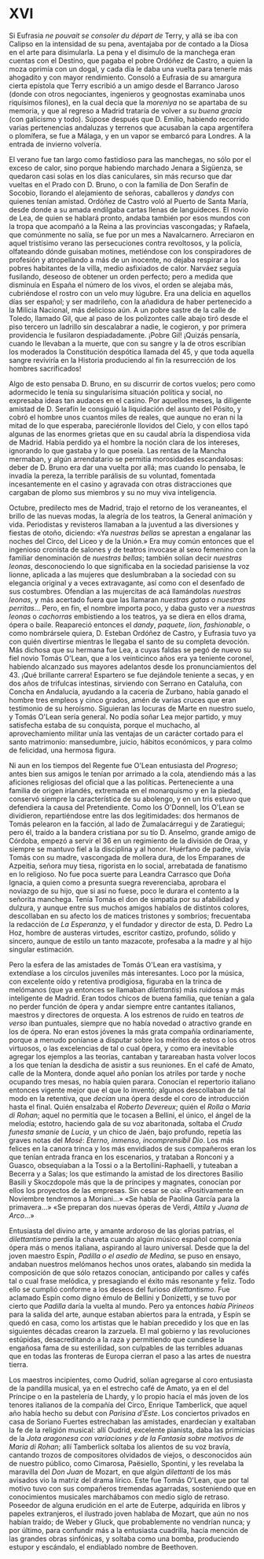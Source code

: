 # XVI

Si Eufrasia *ne pouvait se consoler du départ de* Terry, y allá se iba con
Calipso en la intensidad de su pena, aventajaba por de contado a la Diosa en el
arte para disimularla. La pena y el disimulo de la manchega eran cuentas con el
Destino, que pagaba el pobre Ordóñez de Castro, a quien la moza oprimía con un
dogal, y cada día le daba una vuelta para tenerle más ahogadito y con mayor
rendimiento. Consoló a Eufrasia de su amargura cierta epístola que Terry
escribió a un amigo desde el Barranco Jaroso (donde con otros negociantes,
ingenieros y geognostas examinaba unos riquísimos filones), en la cual decía
que la *moreniya* no se apartaba de su memoria, y que al regreso a Madrid
trataría de volver a *su buena gracia* (con galicismo y todo). Súpose después
que D. Emilio, habiendo recorrido varias pertenencias andaluzas y terrenos que
acusaban la capa argentífera o plomífera, se fue a Málaga, y en un vapor se
embarcó para Londres. A la entrada de invierno volvería.

El verano fue tan largo como fastidioso para las manchegas, no sólo por el
exceso de calor, sino porque habiendo marchado Jenara a Sigüenza, se quedaron
casi solas en los días caniculares, sin más recurso que dar vueltas en el Prado
con D. Bruno, o con la familia de Don Serafín de Socobio, llorando el
alejamiento de señoras, caballeros y *dandys* con quienes tenían amistad.
Ordóñez de Castro voló al Puerto de Santa María, desde donde a su amada
endilgaba cartas llenas de languideces. El novio de Lea, de quien se hablará
pronto, andaba también por esos mundos con la tropa que acompañó a la Reina
a las provincias vascongadas; y Rafaela, que comúnmente no salía, se fue por un
mes a Navalcarnero. Arreciaron en aquel tristísimo verano las persecuciones
contra revoltosos, y la policía, olfateando dónde guisaban motines, metiéndose
con los conspiradores de profesión y atropellando a más de un inocente, no
dejaba respirar a los pobres habitantes de la villa, medio asfixiados de calor.
Narváez seguía fusilando, deseoso de obtener un orden perfecto; pero a medida
que disminuía en España el número de los vivos, el orden se alejaba más,
cubriéndose el rostro con un velo muy lúgubre. Era una delicia en aquellos días
ser español; y ser madrileño, con la añadidura de haber pertenecido a la
Milicia Nacional, más delicioso aún. A un pobre sastre de la calle de Toledo,
llamado Gil, que al paso de los polizontes calle abajo tiró desde el piso
tercero un ladrillo sin descalabrar a nadie, le cogieron, y por primera
providencia le fusilaron despiadadamente. ¡Pobre Gil! ¡Quizás pensaría, cuando
le llevaban a la muerte, que con su sangre y la de otros escribían los
moderados la Constitución despótica llamada del 45, y que toda aquella sangre
reviviría en la Historia produciendo al fin la resurrección de los hombres
sacrificados!

Algo de esto pensaba D. Bruno, en su discurrir de cortos vuelos; pero como
adormecido le tenía su singularísima situación política y social, no expresaba
ideas tan audaces en el casino. Por aquellos meses, la diligente amistad de D.
Serafín le consiguió la liquidación del asunto del Pósito, y cobró el hombre
unos cuantos miles de reales, que aunque no eran ni la mitad de lo que
esperaba, pareciéronle llovidos del Cielo, y con ellos tapó algunas de las
enormes grietas que en su caudal abría la dispendiosa vida de Madrid. Había
perdido ya el hombre la noción clara de los intereses, ignorando lo que gastaba
y lo que poseía. Las rentas de la Mancha mermaban, y algún arrendatario se
permitía morosidades escandalosas: deber de D. Bruno era dar una vuelta por
allá; mas cuando lo pensaba, le invadía la pereza, la terrible parálisis de su
voluntad, fomentada incesantemente en el casino y agravada con otras
distracciones que cargaban de plomo sus miembros y su no muy viva inteligencia.

Octubre, predilecto mes de Madrid, trajo el retorno de los veraneantes, el
brillo de las nuevas modas, la alegría de los teatros, la General animación
y vida. Periodistas y revisteros llamaban a la juventud a las diversiones
y fiestas de otoño, diciendo: «Ya *nuestras bellas* se aprestan a engalanar las
noches del Circo, del Liceo y de la Unión.» Era muy común entonces que el
ingenioso cronista de salones y de teatros invocase al sexo femenino con la
familiar denominación de *nuestras bellas*; también solían decir *nuestras
leonas*, desconociendo lo que significaba en la sociedad parisiense la voz
lionne, aplicada a las mujeres que deslumbraban a la sociedad con su elegancia
original y a veces extravagante, así como con el desenfado de sus costumbres.
Ofendían a las mujercitas de acá llamándolas *nuestras leonas*, y más acertado
fuera que las llamaran *nuestras gatas* o *nuestras perritas*... Pero, en fin,
el nombre importa poco, y daba gusto ver a *nuestras leonas* o *cachorras*
embistiendo a los teatros, ya se diera en ellos drama, ópera o baile.
Reapareció entonces el *dandy*, *paquete*, *lion*, *fashionable*, o como
nombrársele quiera, D. Esteban Ordóñez de Castro, y Eufrasia tuvo ya con quién
divertirse mientras le llegaba el santo de su completa devoción. Más dichosa
que su hermana fue Lea, a cuyas faldas se pegó de nuevo su fiel novio Tomás
O'Lean, que a los veinticinco años era ya teniente coronel, habiendo alcanzado
sus mayores adelantos desde los pronunciamientos del 43&period; ¡Qué brillante
carrera! Espartero se fue dejándole teniente a secas, y en dos años de
trifulcas intestinas, sirviendo con Serrano en Cataluña, con Concha en
Andalucía, ayudando a la cacería de Zurbano, había ganado el hombre tres
empleos y cinco grados, amén de varias cruces que eran testimonio de su
heroísmo. Siguieran las locuras de Marte en nuestro suelo, y Tomás O'Lean sería
general. No podía soñar Lea mejor partido, y muy satisfecha estaba de su
conquista, porque el muchacho, al aprovechamiento militar unía las ventajas de
un carácter cortado para el santo matrimonio: mansedumbre, juicio, hábitos
económicos, y para colmo de felicidad, una hermosa figura.

Ni aun en los tiempos del Regente fue O'Lean entusiasta del *Progreso*; antes
bien sus amigos le tenían por arrimado a la cola, atendiendo más a las
aficiones religiosas del oficial que a las políticas. Perteneciente a una
familia de origen irlandés, extremada en el monarquismo y en la piedad,
conservó siempre la característica de su abolengo, y en un tris estuvo que
defendiera la causa del Pretendiente. Como los O'Donnell, los O'Lean se
dividieron, repartiéndose entre las dos legitimidades: dos hermanos de Tomás
pelearon en la facción, al lado de Zumalacárregui y de Zaratiegui; pero él,
traído a la bandera cristiana por su tío D. Anselmo, grande amigo de Córdoba,
empezó a servir el 36 en un regimiento de la división de Oraa, y siempre se
mantuvo fiel a la disciplina y al honor. Huérfano de padre, vivía Tomás con su
madre, vascongada de mollera dura, de los Emparanes de Azpeitia, señora muy
tiesa, rigorista en lo social, arrebatada de fanatismo en lo religioso. No fue
poca suerte para Leandra Carrasco que Doña Ignacia, a quien como a presunta
suegra reverenciaba, aprobara el noviazgo de su hijo, que si así no fuese, poco
le durara el contento a la señorita manchega. Tenía Tomás el don de simpatía
por su afabilidad y dulzura, y aunque entre sus muchos amigos habíalos de
distintos colores, descollaban en su afecto los de matices tristones
y sombríos; frecuentaba la redacción de *La Esperanza*, y el fundador
y director de esta, D. Pedro La Hoz, hombre de austeras virtudes, escritor
castizo, profundo, sólido y sincero, aunque de estilo un tanto mazacote,
profesaba a la madre y al hijo singular estimación.

Pero la esfera de las amistades de Tomás O'Lean era vastísima, y extendíase
a los círculos juveniles más interesantes. Loco por la música, con excelente
oído y retentiva prodigiosa, figuraba en la trinca de melómanos (que ya
entonces se llamaban *dilettantis*) más ruidosa y más inteligente de Madrid.
Eran todos chicos de buena familia, que tenían a gala no perder función de
ópera y andar siempre entre cantantes italianos, maestros y directores de
orquesta. A los estrenos de ruido en teatros *de verso* iban puntuales, siempre
que no había novedad o atractivo grande en los de ópera. No eran estos jóvenes
la más grata compañía ordinariamente, porque a menudo poníanse a disputar sobre
los méritos de estos o los otros virtuosos, o las excelencias de tal o cual
ópera, y como era inevitable agregar los ejemplos a las teorías, cantaban
y tarareaban hasta volver locos a los que tenían la desdicha de asistir a sus
reuniones. En el café de Amato, calle de la Montera, donde aquel año ponían los
atriles por tarde y noche ocupando tres mesas, no había quien parara. Conocían
el repertorio italiano entonces vigente mejor que el que lo inventó; algunos
descollaban de tal modo en la retentiva, que *decían* una ópera desde el coro
de introducción hasta el final. Quién ensalzaba el *Roberto Devereux*; quién el
*Rolla* o *Maria di Rohan*; aquel no permitía que le tocasen a Bellini, el
único, el ángel de la melodía; estotro, haciendo gala de su voz abaritonada,
soltaba el *Cruda funesta smanie* de *Lucia*, y un chico de Jaén, bajo
profundo, repetía las graves notas del *Mosé*: *Eterno, inmenso, incomprensibil
Dio*. Los más felices en la canora trinca y los más envidiados de sus
compañeros eran los que tenían entrada franca en los escenarios, y trataban
a Ronconi y a Guasco, obsequiaban a la Tossi o a la Bertollini-Raphaelli,
y tuteaban a Becerra y a Salas; los que estimando la amistad de los directores
Basilio Basili y Skoczdopole más que la de príncipes y magnates, conocían por
ellos los proyectos de las empresas. Sin cesar se oía: «Positivamente en
Noviembre tendremos a Moriani...» «Se habla de Paolina García para la
primavera...» «Se preparan dos nuevas óperas de Verdi, *Attila* y *Juana de
Arco*...»

Entusiasta del divino arte, y amante ardoroso de las glorias patrias, el
*dilettantismo* perdía la chaveta cuando algún músico español componía ópera
más o menos italiana, aspirando al lauro universal. Desde que la del joven
maestro Espín, *Padilla o el asedio de Medina*, se puso en ensayo, andaban
nuestros melómanos hechos unos orates, alabando sin medida la composición de
que sólo retazos conocían, anticipando por calles y cafés tal o cual frase
melódica, y presagiando el éxito más resonante y feliz. Todo ello se cumplió
conforme a los deseos del furioso *dilettantismo*. Fue aclamado Espín como
digno émulo de Bellini y Donizetti, y se tuvo por cierto que *Padilla* daría la
vuelta al mundo. Pero ya entonces *había Pirineos* para la salida del arte,
aunque estaban abiertos para la entrada, y Espín se quedó en casa, como los
artistas que le habían precedido y los que en las siguientes décadas crearon la
zarzuela. El mal gobierno y las revoluciones estúpidas, desacreditando a la
raza y permitiendo que cundiese la engañosa fama de su esterilidad, son
culpables de las terribles aduanas que en todas las fronteras de Europa cierran
el paso a las artes de nuestra tierra.

Los maestros incipientes, como Oudrid, solían agregarse al coro entusiasta de
la pandilla musical, ya en el estrecho café de Amato, ya en el del Príncipe
o en la pastelería de Lhardy, y lo propio hacía el más joven de los tenores
italianos de la compañía del Circo, Enrique Tamberlick, que aquel año había
hecho su debut con *Parisina d'Este*. Los conciertos privados en casa de
Soriano Fuertes estrechaban las amistades, enardecían y exaltaban la fe de la
religión musical: allí Oudrid, excelente pianista, daba las primicias de la
*Jota aragonesa con variaciones y de la Fantasía sobre motivos de Maria di
Rohan*; allí Tamberlick soltaba los alientos de su voz bravía, cantando trozos
de compositores olvidados de viejos, o desconocidos aún de nuestro público,
como Cimarosa, Paësiello, Spontini, y les revelaba la maravilla del *Don Juan*
de Mozart, en que algún *dilettanti* de los más avisados vio la matriz del
drama lírico. Este fue Tomás O'Lean, que por tal motivo tuvo con sus compañeros
tremendas agarradas, sosteniendo que en conocimientos musicales marchábamos con
medio siglo de retraso. Poseedor de alguna erudición en el arte de Euterpe,
adquirida en libros y papeles extranjeros, el ilustrado joven hablaba de
Mozart, que aún no nos habían traído; de Weber y Gluck, que probablemente no
vendrían nunca; y por último, para confundir más a la entusiasta cuadrilla,
hacía mención de las grandes obras sinfónicas, y soltaba como una bomba,
produciendo estupor y escándalo, el endiablado nombre de Beethoven.
